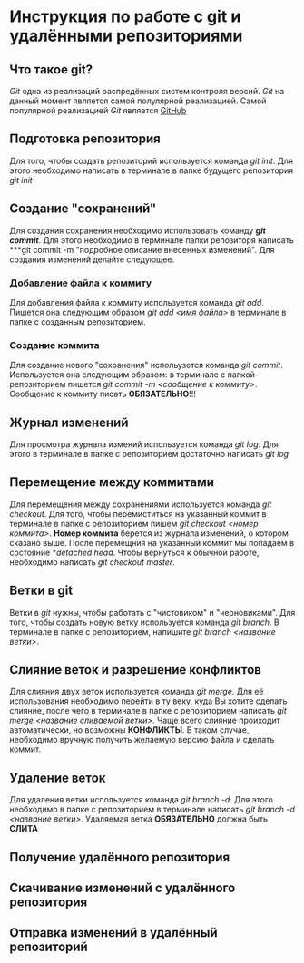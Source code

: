 # Инструкция по работе с git и удалёнными репозиториями

## Что такое git?
*Git* одна из реализаций распредённых систем контроля версий. *Git* на данный момент является самой полулярной реализацией. Самой популярной реализацией *Git* является [GitHub](https://github.com) 

## Подготовка репозитория
Для того, чтобы создать репозиторий используется команда *git init*. Для этого необходимо написать в терминале в папке будущего репозитория *git init* 

## Создание "сохранений"
Для создания сохранения необходимо использовать команду ***git commit***. Для этого необходимо в терминале папки репозиторя написать ***git commit -m "подробное описание внесенных изменений". Для создания изменений делайте следующее.

### Добавление файла к коммиту

Для добавления файла к коммиту используется команда *git add*. Пишется она следующим образом *git add <имя файла>* в терминале в папке с созданным репозиторием.

### Создание коммита

Для создание нового "сохранения" испольузется команда *git commit*. Используется она следующим образом: в терминале с папкой-репозиторием пишется *git commit -m <сообщение к коммиту>*. Сообщение к коммиту писать **ОБЯЗАТЕЛЬНО**!!! 

## Журнал изменений
Для просмотра журнала измений используется команда *git log*. Для этого в терминале в папке с репозиторием достаточно написать *git log*

## Перемещение между коммитами
Для перемещения между сохранениями используется команда *git checkout*. Для того, чтобы перемиститься на указанный коммит в терминале в папке с репозиторием пишем *git checkout <номер коммита>*. **Номер коммита** берется из журнала изменений, о котором сказано выше. После перемещния на указанный коммит мы попадаем в состояние **detached head*. Чтобы вернуться к обычной работе, необходимо написать *git checkout master*.

## Ветки в git
Ветки в *git* нужны, чтобы работать с "чистовиком" и "черновиками". Для того, чтобы создать новую ветку используется команда *git branch*. В терминале в папке с репозиторием, напишите *git branch <название ветки>*.

## Слияние веток и разрешение конфликтов
Для слияния двух веток используется команда *git merge*. Для её использования необходимо перейти в ту веку, куда Вы хотите сделать слияние, после чего в терминале в папке с репозиторием написать *git merge <название сливаемой ветки>*. Чаще всего слияние проиходит автоматически, но возможны **КОНФЛИКТЫ**. В таком случае, необходимо вручную получить желаемую версию файла и сделать коммит.

## Удаление веток
Для удаления ветки используется команда *git branch -d*. Для этого необходимо в папке с репозиторием в терминале написать *git branch -d <название ветки>*. Удаляемая ветка **ОБЯЗАТЕЛЬНО** должна быть **СЛИТА**

## Получение удалённого репозитория

## Скачивание изменений с удалённого репозитория

## Отправка изменений в удалённый репозиторий
